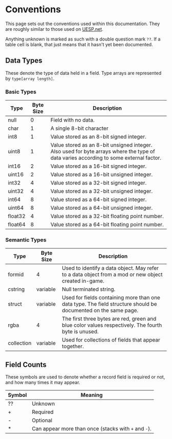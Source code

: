 Conventions
===========

This page sets out the conventions used within this documentation. They are roughly similar to those used on [UESP.net](http://www.uesp.net/wiki/Tes5Mod:File_Format_Conventions).

Anything unknown is marked as such with a double question mark `??`. If a table cell is blank, that just means that it hasn't yet been documented.

## Data Types

These denote the type of data held in a field. Type arrays are represented by `type[array length]`.

### Basic Types

Type | Byte Size | Description
-----|-----------|------------
null | 0 | Field with no data.
char | 1 | A single 8-bit character
int8 | 1 | Value stored as an 8-bit signed integer.
uint8 | 1 | Value stored as an 8-bit unsigned integer. Also used for byte arrays where the type of data varies according to some external factor.
int16 | 2 | Value stored as a 16-bit signed integer.
uint16 | 2 | Value stored as a 16-bit unsigned integer.
int32 | 4 | Value stored as a 32-bit signed integer.
uint32 | 4 | Value stored as a 32-bit unsigned integer.
int64 | 8 | Value stored as a 64-bit signed integer.
uint64 | 8 | Value stored as a 64-bit unsigned integer.
float32 | 4 | Value stored as a 32-bit floating point number.
float64 | 8 | Value stored as a 64-bit floating point number.

### Semantic Types

Type | Byte Size | Description
-----|-----------|------------
formid | 4 | Used to identify a data object. May refer to a data object from a mod or new object created in-game.
cstring | variable | Null terminated string.
struct | variable | Used for fields containing more than one data type. The field structure should be documented on the same page.
rgba | 4 | The first three bytes are red, green and blue color values respectively. The fourth byte is unused.
collection | variable | Used for collections of fields that appear together.

## Field Counts

These symbols are used to denote whether a record field is required or not, and how many times it may appear.

Symbol | Meaning
-------|--------
?? | Unknown
+ | Required
- | Optional
* | Can appear more than once (stacks with `+` and `-`).
